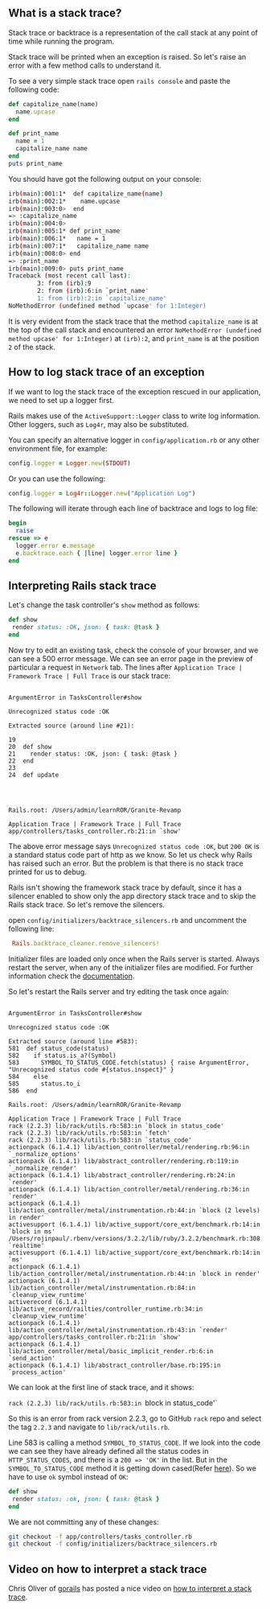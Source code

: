 ## What is a stack trace?

Stack trace or backtrace is a representation of the call stack at any point of
time while running the program.

Stack trace will be printed when an exception is raised. So let's raise an error
with a few method calls to understand it.

To see a very simple stack trace open `rails console` and paste the following
code:

```ruby
def capitalize_name(name)
  name.upcase
end

def print_name
  name = 1
  capitalize_name name
end
puts print_name
```

You should have got the following output on your console:

```bash
irb(main):001:1*  def capitalize_name(name)
irb(main):002:1*    name.upcase
irb(main):003:0>  end
=> :capitalize_name
irb(main):004:0>
irb(main):005:1* def print_name
irb(main):006:1*   name = 1
irb(main):007:1*   capitalize_name name
irb(main):008:0> end
=> :print_name
irb(main):009:0> puts print_name
Traceback (most recent call last):
        3: from (irb):9
        2: from (irb):6:in `print_name'
        1: from (irb):2:in `capitalize_name'
NoMethodError (undefined method `upcase' for 1:Integer)
```

It is very evident from the stack trace that the method `capitalize_name` is at
the top of the call stack and encountered an error
`NoMethodError (undefined method upcase' for 1:Integer)` at `(irb):2`, and
`print_name` is at the position `2` of the stack.

## How to log stack trace of an exception

If we want to log the stack trace of the exception rescued in our application,
we need to set up a logger first.

Rails makes use of the `ActiveSupport::Logger` class to write log information.
Other loggers, such as `Log4r`, may also be substituted.

You can specify an alternative logger in `config/application.rb` or any other
environment file, for example:

```ruby
config.logger = Logger.new(STDOUT)
```

Or you can use the following:

```ruby
config.logger = Log4r::Logger.new("Application Log")
```

The following will iterate through each line of backtrace and logs to log file:

```ruby
begin
  raise
rescue => e
  logger.error e.message
  e.backtrace.each { |line| logger.error line }
end
```

## Interpreting Rails stack trace

Let's change the task controller's `show` method as follows:

```ruby
def show
 render status: :OK, json: { task: @task }
end
```

Now try to edit an existing task, check the console of your browser, and we can
see a 500 error message. We can see an error page in the preview of particular a
request in `Network` tab. The lines after
`Application Trace | Framework Trace | Full Trace` is our stack trace:

```shell {2,4,10,20,21}

ArgumentError in TasksController#show

Unrecognized status code :OK

Extracted source (around line #21):

19
20  def show
21    render status: :OK, json: { task: @task }
22  end
23
24  def update




Rails.root: /Users/admin/learnROR/Granite-Revamp

Application Trace | Framework Trace | Full Trace
app/controllers/tasks_controller.rb:21:in `show'

```

The above error message says `Unrecognized status code :OK`, but `200 OK` is a
standard status code part of http as we know. So let us check why Rails has
raised such an error. But the problem is that there is no stack trace printed
for us to debug.

Rails isn't showing the framework stack trace by default, since it has a
silencer enabled to show only the app directory stack trace and to skip the
Rails stack trace. So let's remove the silencers.

open `config/initializers/backtrace_silencers.rb` and uncomment the following
line:

```ruby
 Rails.backtrace_cleaner.remove_silencers!
```

Initializer files are loaded only once when the Rails server is started. Always
restart the server, when any of the initializer files are modified. For further
information check the
[documentation](https://guides.rubyonrails.org/initialization.html).

So let's restart the Rails server and try editing the task once again:

```shell {2,4,7-12,16,17,32}

ArgumentError in TasksController#show

Unrecognized status code :OK

Extracted source (around line #583):
581  def status_code(status)
582    if status.is_a?(Symbol)
583      SYMBOL_TO_STATUS_CODE.fetch(status) { raise ArgumentError, "Unrecognized status code #{status.inspect}" }
584    else
585      status.to_i
586  end

Rails.root: /Users/admin/learnROR/Granite-Revamp

Application Trace | Framework Trace | Full Trace
rack (2.2.3) lib/rack/utils.rb:583:in `block in status_code'
rack (2.2.3) lib/rack/utils.rb:583:in `fetch'
rack (2.2.3) lib/rack/utils.rb:583:in `status_code'
actionpack (6.1.4.1) lib/action_controller/metal/rendering.rb:96:in `_normalize_options'
actionpack (6.1.4.1) lib/abstract_controller/rendering.rb:119:in `_normalize_render'
actionpack (6.1.4.1) lib/abstract_controller/rendering.rb:24:in `render'
actionpack (6.1.4.1) lib/action_controller/metal/rendering.rb:36:in `render'
actionpack (6.1.4.1) lib/action_controller/metal/instrumentation.rb:44:in `block (2 levels) in render'
activesupport (6.1.4.1) lib/active_support/core_ext/benchmark.rb:14:in `block in ms'
/Users/rojinpaul/.rbenv/versions/3.2.2/lib/ruby/3.2.2/benchmark.rb:308:in `realtime'
activesupport (6.1.4.1) lib/active_support/core_ext/benchmark.rb:14:in `ms'
actionpack (6.1.4.1) lib/action_controller/metal/instrumentation.rb:44:in `block in render'
actionpack (6.1.4.1) lib/action_controller/metal/instrumentation.rb:84:in `cleanup_view_runtime'
activerecord (6.1.4.1) lib/active_record/railties/controller_runtime.rb:34:in `cleanup_view_runtime'
actionpack (6.1.4.1) lib/action_controller/metal/instrumentation.rb:43:in `render'
app/controllers/tasks_controller.rb:21:in `show'
actionpack (6.1.4.1) lib/action_controller/metal/basic_implicit_render.rb:6:in `send_action'
actionpack (6.1.4.1) lib/abstract_controller/base.rb:195:in `process_action'
```

We can look at the first line of stack trace, and it shows:

`rack (2.2.3) lib/rack/utils.rb:583:in `block in status_code'`

So this is an error from rack version 2.2.3, go to GitHub `rack` repo and select
the tag `2.2.3` and navigate to `lib/rack/utils.rb`.

Line 583 is calling a method `SYMBOL_TO_STATUS_CODE`. If we look into the code
we can see they have already defined all the status codes in
`HTTP_STATUS_CODES`, and there is a `200 => 'OK'` in the list. But in the
`SYMBOL_TO_STATUS_CODE` method it is getting down cased(Refer
[here](https://github.com/rack/rack/blob/1d70c73043e8fd41bf204ff794730aed2620d7a4/lib/rack/utils.rb#L590)).
So we have to use `ok` symbol instead of `OK`:

```ruby
def show
 render status: :ok, json: { task: @task }
end
```

We are not committing any of these changes:

```bash
git checkout -f app/controllers/tasks_controller.rb
git checkout -f config/initializers/backtrace_silencers.rb
```

## Video on how to interpret a stack trace

Chris Oliver of [gorails](https://gorails.com) has posted a nice video on
[how to interpret a stack trace](https://gorails.com/episodes/debugging-how-to-interpret-a-stacktrace?autoplay=1).
